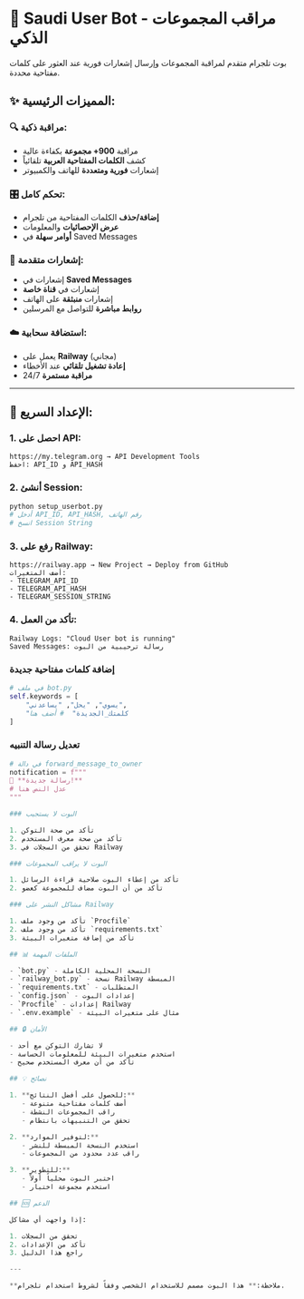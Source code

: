 # 🤖 Saudi User Bot - مراقب المجموعات الذكي

بوت تلجرام متقدم لمراقبة المجموعات وإرسال إشعارات فورية عند العثور على كلمات مفتاحية محددة.

## ✨ **المميزات الرئيسية:**

### 🔍 **مراقبة ذكية:**
- مراقبة **900+ مجموعة** بكفاءة عالية
- كشف **الكلمات المفتاحية العربية** تلقائياً
- إشعارات **فورية ومتعددة** للهاتف والكمبيوتر

### 🎛️ **تحكم كامل:**
- **إضافة/حذف** الكلمات المفتاحية من تلجرام
- **عرض الإحصائيات** والمعلومات
- **أوامر سهلة** في Saved Messages

### 📱 **إشعارات متقدمة:**
- إشعارات في **Saved Messages**
- إشعارات في **قناة خاصة**
- إشعارات **منبثقة** على الهاتف
- **روابط مباشرة** للتواصل مع المرسلين

### ☁️ **استضافة سحابية:**
- يعمل على **Railway** (مجاني)
- **إعادة تشغيل تلقائي** عند الأخطاء
- **مراقبة مستمرة** 24/7

---

## 🚀 **الإعداد السريع:**

### **1. احصل على API:**
```
https://my.telegram.org → API Development Tools
احفظ: API_ID و API_HASH
```

### **2. أنشئ Session:**
```bash
python setup_userbot.py
# أدخل API_ID, API_HASH, رقم الهاتف
# انسخ Session String
```

### **3. رفع على Railway:**
```
https://railway.app → New Project → Deploy from GitHub
أضف المتغيرات:
- TELEGRAM_API_ID
- TELEGRAM_API_HASH  
- TELEGRAM_SESSION_STRING
```

### **4. تأكد من العمل:**
```
Railway Logs: "Cloud User bot is running"
Saved Messages: رسالة ترحيبية من البوت
```
### إضافة كلمات مفتاحية جديدة

```python
# في ملف bot.py
self.keywords = [
    "يسوي", "يحل", "يساعدني",
    "كلمتك_الجديدة"  # أضف هنا
]
```

### تعديل رسالة التنبيه

```python
# في دالة forward_message_to_owner
notification = f"""
🚨 **رسالة جديدة!**
# عدل النص هنا
"""

### البوت لا يستجيب

1. تأكد من صحة التوكن
2. تأكد من صحة معرف المستخدم
3. تحقق من السجلات في Railway

### البوت لا يراقب المجموعات

1. تأكد من إعطاء البوت صلاحية قراءة الرسائل
2. تأكد من أن البوت مضاف للمجموعة كعضو

### مشاكل النشر على Railway

1. تأكد من وجود ملف `Procfile`
2. تأكد من وجود ملف `requirements.txt`
3. تأكد من إضافة متغيرات البيئة

## 📊 الملفات المهمة

- `bot.py` - النسخة المحلية الكاملة
- `railway_bot.py` - نسخة Railway المبسطة
- `requirements.txt` - المتطلبات
- `config.json` - إعدادات البوت
- `Procfile` - إعدادات Railway
- `.env.example` - مثال على متغيرات البيئة

## 🔒 الأمان

- لا تشارك التوكن مع أحد
- استخدم متغيرات البيئة للمعلومات الحساسة
- تأكد من أن معرف المستخدم صحيح

## 💡 نصائح

1. **للحصول على أفضل النتائج:**
   - أضف كلمات مفتاحية متنوعة
   - راقب المجموعات النشطة
   - تحقق من التنبيهات بانتظام

2. **لتوفير الموارد:**
   - استخدم النسخة المبسطة للنشر
   - راقب عدد محدود من المجموعات

3. **للتطوير:**
   - اختبر البوت محلياً أولاً
   - استخدم مجموعة اختبار

## 🆘 الدعم

إذا واجهت أي مشاكل:

1. تحقق من السجلات
2. تأكد من الإعدادات
3. راجع هذا الدليل

---

**ملاحظة:** هذا البوت مصمم للاستخدام الشخصي وفقاً لشروط استخدام تلجرام.
